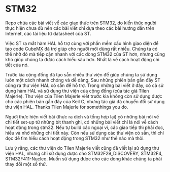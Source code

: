 # STM32
Repo chứa các bài viết về các giao thức trên STM32, do kiến thức người thực hiện chưa đủ nên các bài viết chỉ dựa theo các bài hướng dẫn trên Internet, các tài liệu từ datasheet của ST. 

Việc ST ra mắt hàm HAL hỗ trợ cùng với phần mềm cấu hình giao diện để tạo code CubeMX đã trợ giúp cho người mới dùng rất nhiều. Chúng ta có thể nhờ đó mà tiếp cận nhanh với các dòng STM32 của ST hơn, nhưng cũng khó giúp chúng ta được cách hiểu sâu hơn. Nhất là về cách hoạt động chi tiết của nó.

Trước kia cộng đồng đã tạo sẵn nhiều thư viện để giúp chúng ta sử dụng luôn một cách nhanh chóng và dễ dàng. Sau những phiên bản gần đây ST cũng ra thư viện HAL có sẵn để hỗ trợ. Trong những bài viết ở đây, có cả sử dụng hàm HAL và sử dụng thư viện của cộng đồng (của tác giả Tilen Majerle). Thư viện của Tilen Majerle viết trước kia không còn sử dụng được cho các phiên bản gần đây của Keil C, nhưng tác giả đã chuyển đổi sử dụng thư viện HAL. Thanks Tilen Majerle for somethings you do.

Người thực hiện viết bài (thực ra dịch và tổng hợp lại) có những bài nói về chi tiết set-up từ những bit thanh ghi, có những bài viết chỉ là nói về cách hoạt động trong stm32. Nếu tự build các ngoại vi, các giao tiếp thì phải đọc, hiểu và nhớ những chi tiết này. Còn nếu sử dụng các thư viện có sẵn, thì chỉ đọc để tìm hiểu cách hoạt động trong STM32 như thế nào mà thôi.

Lưu ý rằng, các thư viện do Tilen Majerle viết cũng đã viết lại sử dụng thư viện HAL, nhưng chỉ sử dụng được cho STM32F29_DISCOVERY, STM32F4, STM32F411-Nucleo. Muốn sử dụng được cho các dòng khác chúng ta phải thay đổi một số thứ.